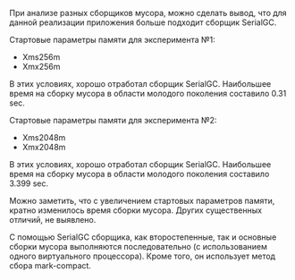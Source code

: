 При анализе разных сборщиков мусора, можно сделать вывод, что для данной реализации приложения больше подходит сборщик SerialGC.

Стартовые параметры памяти для эксперимента №1:
- Xms256m
- Xmx256m

В этих условиях, хорошо отработал сборщик SerialGC.
Наибольшее время на сборку мусора в области молодого поколения составило 0.31 sec.

Стартовые параметры памяти для эксперимента №2:
- Xms2048m
- Xmx2048m

В этих условиях, хорошо отработал сборщик SerialGC.
Наибольшее время на сборку мусора в области молодого поколения составило 3.399 sec.

Можно заметить, что с увеличением стартовых параметров памяти, кратно изменилось время сборки мусора. Других существенных отличий, не выявлено.

С помощью SerialGC сборщика, как второстепенные, так и основные сборки мусора выполняются последовательно (с использованием одного виртуального процессора).
Кроме того, он использует метод сбора mark-compact.